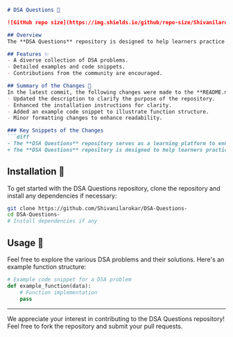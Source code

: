 ```markdown
# DSA Questions 🚀

![GitHub repo size](https://img.shields.io/github/repo-size/Shivanilarokar/DSA-Questions-) ![GitHub stars](https://img.shields.io/github/stars/Shivanilarokar/DSA-Questions-) ![GitHub forks](https://img.shields.io/github/forks/Shivanilarokar/DSA-Questions-)

## Overview
The **DSA Questions** repository is designed to help learners practice and master their algorithmic skills while improving their understanding of Data Structures and Algorithms (DSA). This repository serves as a comprehensive learning platform, providing a wide range of DSA problems with examples and code snippets for practical understanding. Contributions are welcome!

## Features ✨
- A diverse collection of DSA problems.
- Detailed examples and code snippets.
- Contributions from the community are encouraged.

## Summary of the Changes 💄
In the latest commit, the following changes were made to the **README.md** file:
- Updated the description to clarify the purpose of the repository.
- Enhanced the installation instructions for clarity.
- Added an example code snippet to illustrate function structure.
- Minor formatting changes to enhance readability.

### Key Snippets of the Changes
```diff
- The **DSA Questions** repository serves as a learning platform to enhance your algorithmic skills and improve your understanding of Data Structures and Algorithms (DSA).
+ The **DSA Questions** repository is designed to help learners practice and master their algorithmic skills while improving their understanding of Data Structures and Algorithms (DSA). This repository serves as a comprehensive learning platform, providing a wide range of DSA problems with examples and code snippets for practical understanding.
```

## Installation 🚀
To get started with the DSA Questions repository, clone the repository and install any dependencies if necessary:
```bash
git clone https://github.com/Shivanilarokar/DSA-Questions-
cd DSA-Questions-
# Install dependencies if any
```

## Usage 📖
Feel free to explore the various DSA problems and their solutions. Here's an example function structure:
```python
# Example code snippet for a DSA problem
def example_function(data):
    # Function implementation
    pass
```

---

We appreciate your interest in contributing to the DSA Questions repository! Feel free to fork the repository and submit your pull requests.
```